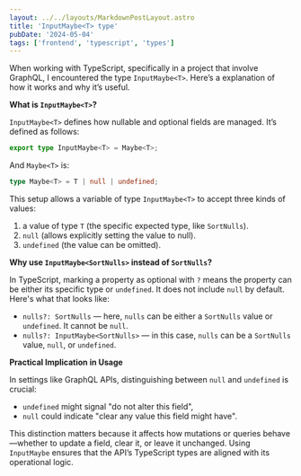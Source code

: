 ```yaml
---
layout: ../../layouts/MarkdownPostLayout.astro
title: 'InputMaybe<T> type'
pubDate: '2024-05-04'
tags: ['frontend', 'typescript', 'types']
---
```


When working with TypeScript, specifically in a project that involve GraphQL, I encountered the type `InputMaybe<T>`. Here’s a explanation of how it works and why it’s useful.

**What is `InputMaybe<T>`?**

`InputMaybe<T>` defines how nullable and optional fields are managed. It’s defined as follows:

```typescript
export type InputMaybe<T> = Maybe<T>;
```

And `Maybe<T>` is:

```typescript
type Maybe<T> = T | null | undefined;
```

This setup allows a variable of type `InputMaybe<T>` to accept three kinds of values:

1. a value of type `T` (the specific expected type, like `SortNulls`).
2. `null` (allows explicitly setting the value to null).
3. `undefined` (the value can be omitted).

**Why use `InputMaybe<SortNulls>` instead of `SortNulls`?**

In TypeScript, marking a property as optional with `?` means the property can be either its specific type or `undefined`. It does not include `null` by default. Here's what that looks like:

- `nulls?: SortNulls` — here, `nulls` can be either a `SortNulls` value or `undefined`. It cannot be `null`.
- `nulls?: InputMaybe<SortNulls>` — in this case, `nulls` can be a `SortNulls` value, `null`, or `undefined`.

**Practical Implication in Usage**

In settings like GraphQL APIs, distinguishing between `null` and `undefined` is crucial:

- `undefined` might signal "do not alter this field",
- `null` could indicate "clear any value this field might have".

This distinction matters because it affects how mutations or queries behave—whether to update a field, clear it, or leave it unchanged. Using `InputMaybe` ensures that the API’s TypeScript types are aligned with its operational logic.
